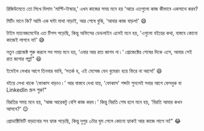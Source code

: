 রিজিউমেতে তো লিখে দিলাম 'মাল্টি-টাস্কার,' এখন কাজের সময় মনে হয় 'আরে এতগুলো কাজ কীভাবে একসাথে করব?

মিটিং মানে কি? আমি এক ঘন্টা মাথা নাড়াই, আর শেষে বুঝি, 'আবার কাজ বাড়ল!' 😄

টাইম ম্যানেজমেন্টের এত টিপস পড়েছি, কিন্তু অফিসের ডেডলাইন এলেই মনে হয়, 'এগুলো বইয়ের কথা, বাস্তবে কোনো কাজেই লাগবে না!' 😅

নতুন প্রোজেক্ট শুরু করলে সব সময় মনে হয়, ‘এবার আর রাত জাগব না।’ প্রোজেক্টের শেষের দিকে এসে, আবার সেই রাত জাগার গল্প!" 😆

ইমেইল লেখার আগে তিনবার ভাবি, ‘সতর্ক হ, এই মেসেজ যেন বুমেরাং হয়ে ফিরে না আসে!’ 😄

বইয়ে লেখা থাকে ‘ফোকাস বাড়াও।’ আর বাস্তবে দেখা যায়, 'ফোকাস' শব্দটা শুনলেই সবার আগে ফেসবুক বা LinkedIn স্ক্রল শুরু!"

বিরতির সময় মনে হয়, ‘আজ আরেকটু বেশি কাজ করব।’ কিন্তু বিরতি শেষ হলে মনে হয়, ‘বিরতি আবার কখন আসবে?’ 😉

প্রোডাক্টিভিটি বাড়ানোর সব হ্যাক পড়েছি, কিন্তু দুপুর ৩টার ঘুম পেলে কোনো হ্যাকই আর কাজে লাগে না!" 😂